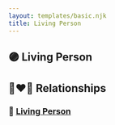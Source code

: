 ```yaml
---
layout: templates/basic.njk
title: Living Person
---
```

## 🟣 Living Person


## 👩‍❤️‍👨 Relationships

### 🔵 [Living Person](/people/3/34869238)
